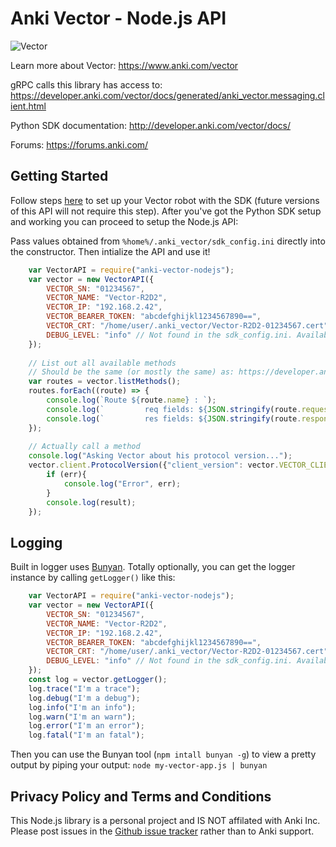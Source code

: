 # Anki Vector - Node.js API

![Vector](https://captaindashing.com/img/vector-node.jpg)

Learn more about Vector: https://www.anki.com/vector

gRPC calls this library has access to: https://developer.anki.com/vector/docs/generated/anki_vector.messaging.client.html

Python SDK documentation: http://developer.anki.com/vector/docs/

Forums: https://forums.anki.com/

## Getting Started

Follow steps [here](https://developer.anki.com/vector/docs/initial.html) to set up your Vector robot with the SDK (future versions of this API will not require this step). After you've got the Python SDK setup and working you can proceed to setup the Node.js API:

Pass values obtained from `%home%/.anki_vector/sdk_config.ini` directly into the constructor. Then intialize the API and use it!

```javascript
    var VectorAPI = require("anki-vector-nodejs");
    var vector = new VectorAPI({
        VECTOR_SN: "01234567",
        VECTOR_NAME: "Vector-R2D2",
        VECTOR_IP: "192.168.2.42",
        VECTOR_BEARER_TOKEN: "abcdefghijkl1234567890==",
        VECTOR_CRT: "/home/user/.anki_vector/Vector-R2D2-01234567.cert",
        DEBUG_LEVEL: "info" // Not found in the sdk_config.ini. Available options: "trace", "debug", "info", "error", "fatal"
    });
    
    // List out all available methods
    // Should be the same (or mostly the same) as: https://developer.anki.com/vector/docs/generated/anki_vector.messaging.client.html
    var routes = vector.listMethods();
    routes.forEach((route) => {
        console.log(`Route ${route.name} : `);
        console.log(`         req fields: ${JSON.stringify(route.requestFields)}`);
        console.log(`         res fields: ${JSON.stringify(route.responseFields)}`);
    });
    
    // Actually call a method
    console.log("Asking Vector about his protocol version...");
    vector.client.ProtocolVersion({"client_version": vector.VECTOR_CLIENT_VERSION, "min_host_version": vector.VECTOR_MIN_HOST_VERSION}, (err, result) => {
        if (err){
            console.log("Error", err);
        }
        console.log(result);
    });
```
## Logging

Built in logger uses [Bunyan](https://github.com/trentm/node-bunyan). Totally optionally, you can get the logger instance by calling `getLogger()` like this:

```javascript
    var VectorAPI = require("anki-vector-nodejs");
    var vector = new VectorAPI({
        VECTOR_SN: "01234567",
        VECTOR_NAME: "Vector-R2D2",
        VECTOR_IP: "192.168.2.42",
        VECTOR_BEARER_TOKEN: "abcdefghijkl1234567890==",
        VECTOR_CRT: "/home/user/.anki_vector/Vector-R2D2-01234567.cert",
        DEBUG_LEVEL: "info" // Not found in the sdk_config.ini. Available options: "trace", "debug", "info", "error", "fatal"
    });
    const log = vector.getLogger();
    log.trace("I'm a trace");
    log.debug("I'm a debug");
    log.info("I'm an info");
    log.warn("I'm an warn");
    log.error("I'm an error");
    log.fatal("I'm an fatal");
```

Then you can use the Bunyan tool (`npm intall bunyan -g`) to view a pretty output by piping your output: `node my-vector-app.js | bunyan`

## Privacy Policy and Terms and Conditions

This Node.js library is a personal project and IS NOT affilated with Anki Inc. Please post issues in the [Github issue tracker](https://github.com/KishCom/anki-vector-nodejs/issues) rather than to Anki support.
